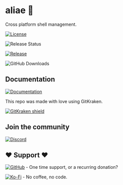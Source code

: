 # aliae 🌱

Cross platform shell management.

[![License][license]](LISENCE)

![Release Status][release-status]

[![Release][release-badge]][release]

![GitHub Downloads][gh-downloads]

## Documentation

[![Documentation][docs-badge]][docs]

This repo was made with love using GitKraken.

[![GitKraken shield][kraken]][kraken-ref]
<!-- markdownlint-disable first-header-h1 -->

## Join the community

[![Discord][discord]][discord-link]

## ❤ Support ❤

[![GitHub][github-badge]][github-sponsors] - One time support, or a recurring donation?

[![Ko-Fi][kofi-badge]][kofi] - No coffee, no code.

[release-status]: https://img.shields.io/github/actions/workflow/status/jandedobbeleer/aliae/release.yml?branch=main
[release-badge]: https://img.shields.io/github/v/release/jandedobbeleer/aliae?label=Release
[release]: https://github.com/JanDeDobbeleer/aliae/releases/latest
[license]: https://img.shields.io/github/license/JanDeDobbeleer/aliae.svg
[gh-downloads]: https://img.shields.io/github/downloads/jandedobbeleer/aliae/total?color=pink&label=GitHub%20Downloads
[docs-badge]: https://img.shields.io/badge/Docs-aliae.dev-blue
[docs]: https://aliae.dev
[kraken]: https://img.shields.io/badge/GitKraken-Legendary%20Git%20Tools-teal?style=plastic&logo=gitkraken
[kraken-ref]: https://www.gitkraken.com/invite/nQmDPR9D
[discord]: https://img.shields.io/discord/1023597603331526656
[discord-link]: https://discord.gg/n7E3DkXssv
[github-badge]: https://img.shields.io/badge/-Sponsor-fafbfc?logo=GitHub%20Sponsors
[github-sponsors]: https://github.com/sponsors/JanDeDobbeleer
[kofi-badge]: https://img.shields.io/badge/Ko--fi-Buy%20me%20a%20coffee!-%2346b798.svg
[kofi]: https://ko-fi.com/jandedobbeleer
